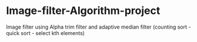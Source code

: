 # Image-filter-Algorithm-project
Image filter using Alpha trim filter and adaptive median filter (counting sort - quick sort - select kth elements)
